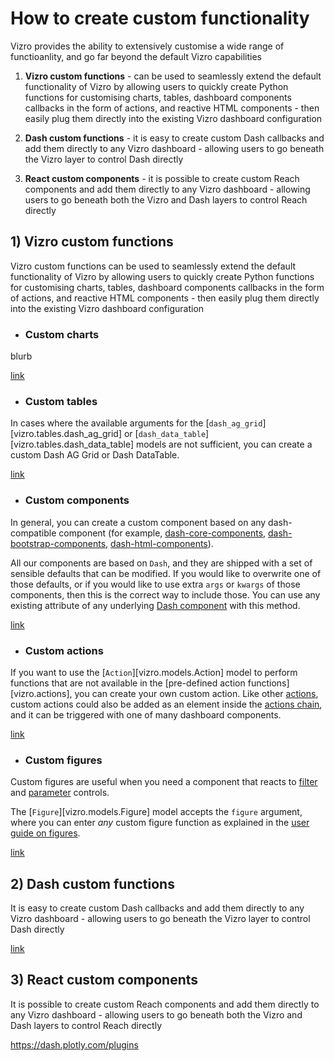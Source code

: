 # How to create custom functionality

Vizro provides the ability to extensively customise a wide range of functioanlity,
and go far beyond the default Vizro capabilities

1) **Vizro custom functions** - can be used to seamlessly extend the default functionality of Vizro
by allowing users to quickly create Python functions for customising charts, tables, dashboard components
callbacks in the form of actions, and reactive HTML components - then easily plug them directly
into the existing Vizro dashboard configuration

   
2) **Dash custom functions** - it is easy to create custom Dash callbacks and add them
directly to any Vizro dashboard - allowing users to go beneath the Vizro layer to control Dash directly


3) **React custom components** - it is possible to create custom Reach components and add them
directly to any Vizro dashboard - allowing users to go beneath both the Vizro and Dash layers to control Reach directly

## 1) Vizro custom functions

Vizro custom functions can be used to seamlessly extend the default functionality of Vizro
by allowing users to quickly create Python functions for customising charts, tables, dashboard components
callbacks in the form of actions, and reactive HTML components - then easily plug them directly
into the existing Vizro dashboard configuration

- ### Custom charts

blurb

[link](custom-charts.md)

- ### Custom tables

In cases where the available arguments for the [`dash_ag_grid`][vizro.tables.dash_ag_grid] or [`dash_data_table`][vizro.tables.dash_data_table] models are not sufficient,
you can create a custom Dash AG Grid or Dash DataTable.

[link](custom-tables.md)

- ### Custom components

In general, you can create a custom component based on any dash-compatible component (for example, [dash-core-components](https://dash.plotly.com/dash-core-components),
[dash-bootstrap-components](https://dash-bootstrap-components.opensource.faculty.ai/), [dash-html-components](https://github.com/plotly/dash/tree/dev/components/dash-html-components)).

All our components are based on `Dash`, and they are shipped with a set of sensible defaults that can be modified. If you would like to overwrite one of those defaults,
or if you would like to use extra `args` or `kwargs` of those components, then this is the correct way to include those. You can use any existing attribute of any underlying [Dash component](https://dash.plotly.com/#open-source-component-libraries) with this method.


[link](custom-components.md)

- ### Custom actions

If you want to use the [`Action`][vizro.models.Action] model to perform functions that are not available in the [pre-defined action functions][vizro.actions], you can create your own custom action.
Like other [actions](actions.md), custom actions could also be added as an element inside the [actions chain](actions.md#chain-actions), and it can be triggered with one of many dashboard components.


[link](custom-actions.md)

- ### Custom figures

Custom figures are useful when you need a component that reacts to
[filter](filters.md) and [parameter](parameters.md) controls.

The [`Figure`][vizro.models.Figure] model accepts the `figure` argument, where you can enter _any_ custom figure function
as explained in the [user guide on figures](figure.md).


[link](custom-figures.md)

## 2) Dash custom functions

It is easy to create custom Dash callbacks and add them
directly to any Vizro dashboard - allowing users to go beneath the Vizro layer to control Dash directly

[link]()

## 3) React custom components 

It is possible to create custom Reach components and add them
directly to any Vizro dashboard - allowing users to go beneath both the Vizro and Dash layers to control Reach directly

https://dash.plotly.com/plugins